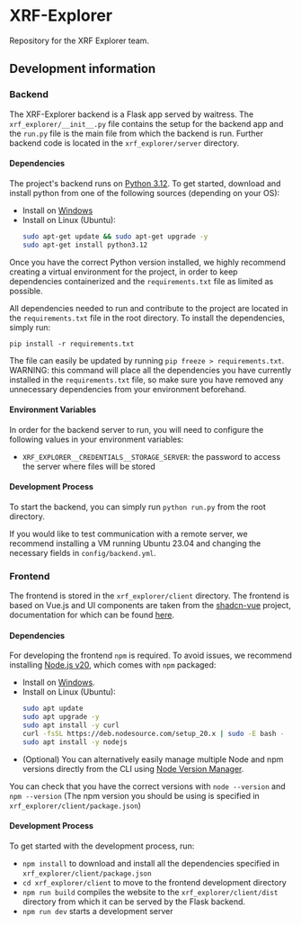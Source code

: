 # XRF-Explorer

Repository for the XRF Explorer team.

## Development information

### Backend

The XRF-Explorer backend is a Flask app served by waitress. The `xrf_explorer/__init__.py` file contains the setup for the backend app and the `run.py` file is the main file from which the backend is run. Further backend code is located in the `xrf_explorer/server` directory.

#### Dependencies

The project's backend runs on [Python 3.12](https://docs.python.org/3/whatsnew/3.12.html). To get started, download and install python from one of the following sources (depending on your OS):
- Install on [Windows](https://www.python.org/ftp/python/3.12.3/python-3.12.3-amd64.exe)
- Install on Linux (Ubuntu): 
  ```bash
  sudo apt-get update && sudo apt-get upgrade -y
  sudo apt-get install python3.12
  ```

Once you have the correct Python version installed, we highly recommend creating a virtual environment for the project, in order to keep dependencies containerized and the `requirements.txt` file as limited as possible.

All dependencies needed to run and contribute to the project are located in the `requirements.txt` file in the root directory. To install the dependencies, simply run:

`pip install -r requirements.txt`

The file can easily be updated by running `pip freeze > requirements.txt`.
WARNING: this command will place all the dependencies you have currently installed in the `requirements.txt` file, so make sure you have removed any unnecessary dependencies from your environment beforehand.

#### Environment Variables

In order for the backend server to run, you will need to configure the following values in your environment variables:
- `XRF_EXPLORER__CREDENTIALS__STORAGE_SERVER`: the password to access the server where files will be stored

#### Development Process

To start the backend, you can simply run `python run.py` from the root directory.

If you would like to test communication with a remote server, we recommend installing a VM running Ubuntu 23.04 and changing the necessary fields in `config/backend.yml`.

### Frontend

The frontend is stored in the `xrf_explorer/client` directory. The frontend is based on Vue.js and UI components are taken from the [shadcn-vue](https://www.shadcn-vue.com) project, documentation for which can be found [here](https://www.shadcn-vue.com/docs).

#### Dependencies

For developing the frontend `npm` is required. To avoid issues, we recommend installing [Node.js v20](https://nodejs.org/en/download), which comes with `npm` packaged: 
- Install on [Windows](https://nodejs.org/dist/v20.12.2/node-v20.12.2-x64.msi).
- Install on Linux (Ubuntu):
    ```bash
    sudo apt update
    sudo apt upgrade -y
    sudo apt install -y curl
    curl -fsSL https://deb.nodesource.com/setup_20.x | sudo -E bash -
    sudo apt install -y nodejs
    ```
- (Optional) You can alternatively easily manage multiple Node and npm versions directly from the CLI using [Node Version Manager](https://github.com/coreybutler/nvm-windows#readme).

You can check that you have the correct versions with `node --version` and `npm --version` (The npm version you should be using is specified in `xrf_explorer/client/package.json`)

#### Development Process

To get started with the development process, run:
- `npm install` to download and install all the dependencies specified in `xrf_explorer/client/package.json`
- `cd xrf_explorer/client` to move to the frontend development directory
- `npm run build` compiles the website to the `xrf_explorer/client/dist` directory from which it can be served by the Flask backend.
- `npm run dev` starts a development server
